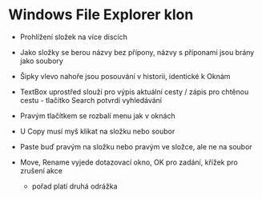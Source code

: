 # Windows File Explorer klon

- Prohlížení složek na více discích
- Jako složky se berou názvy bez přípony, názvy s příponami jsou brány jako soubory

- Šipky vlevo nahoře jsou posouvání v historii, identické k Oknám
- TextBox uprostřed slouží pro výpis aktuální cesty / zápis pro chtěnou cestu - tlačítko Search potvrdí vyhledávání

- Pravým tlačítkem se rozbalí menu jak v oknách
- U Copy musí myš klikat na složku nebo soubor
- Paste buď pravým na složku nebo pravým ve složce, ale ne na soubor
- Move, Rename vyjede dotazovací okno, OK pro zadání, křížek pro zrušení akce
    - pořad platí druhá odrážka
